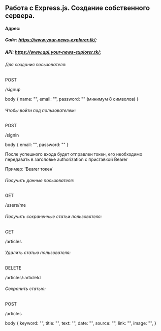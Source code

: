 Работа с Express.js. Создание собственного сервера.
-------------
#### Адрес:
##### Сайт: https://www.your-news-explorer.tk/;
##### API: https://www.api.your-news-explorer.tk/;

###### Для создания пользователя:
POST

/signup

body {
    name: "",
    email: "",
    password: "" (минимум 8 символов)
}


###### Чтобы войти под пользователем:
POST

/signin

body {
    email: "",
    password: ""
}

После успешного входа будет отправлен токен, его необходимо передавать в заголовке authorization c приставкой Bearer

Пример: 'Bearer токен'


###### Получить данные пользователя:
GET

/users/me


###### Получить сохраненные статьи пользователя:
GET

/articles


###### Удалить статью пользователя:
DELETE

/articles/:articleId


###### Сохранить статью:
POST

/articles

body {
    keyword: "",
    title: "",
    text: "",
    date: "",
    source: "",
    link: "",
    image: "",
}